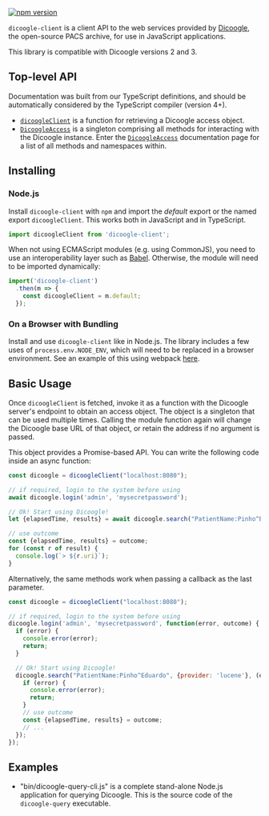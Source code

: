 [![npm version](https://badge.fury.io/js/dicoogle-client.svg)](https://badge.fury.io/js/dicoogle-client)

`dicoogle-client` is a client API to the web services provided by [Dicoogle](https://www.dicoogle.com), the open-source PACS archive, for use in JavaScript applications.

This library is compatible with Dicoogle versions 2 and 3.

## Top-level API

Documentation was built from our TypeScript definitions, and should be automatically considered by the TypeScript compiler (version 4+).

- [`dicoogleClient`] is a function for retrieving a Dicoogle access object.
- [`DicoogleAccess`] is a singleton comprising all methods for interacting with the Dicoogle instance. Enter the [`DicoogleAccess`] documentation page for a list of all methods and namespaces within.

[`dicoogleClient`]: functions/dicoogleClient.html
[`DicoogleAccess`]: classes/DicoogleAccess.html

## Installing

### Node.js

Install `dicoogle-client` with `npm` and
import the _default_ export or the named export `dicoogleClient`.
This works both in JavaScript and in TypeScript.

```javascript
import dicoogleClient from 'dicoogle-client';
```

When not using ECMAScript modules (e.g. using CommonJS),
you need to use an interoperability layer such as [Babel](https://babeljs.io).
Otherwise, the module will need to be imported dynamically:

```javascript
import('dicoogle-client')
  .then(m => {
    const dicoogleClient = m.default;
  });
```

### On a Browser with Bundling

Install and use `dicoogle-client` like in Node.js.
The library includes a few uses of `process.env.NODE_ENV`,
which will need to be replaced in a browser environment.
See an example of this using webpack [here](https://webpack.js.org/plugins/environment-plugin/#root).

## Basic Usage

Once `dicoogleClient` is fetched, invoke it as a function with the Dicoogle server's endpoint to obtain an access object. The object is a singleton that can be used multiple times.
Calling the module function again will change the Dicoogle base URL of that object, or retain the address if no argument is passed.

This object provides a Promise-based API.
You can write the following code inside an async function:

```javascript
const dicoogle = dicoogleClient("localhost:8080");

// if required, login to the system before using
await dicoogle.login('admin', 'mysecretpassword');

// Ok! Start using Dicoogle!
let {elapsedTime, results} = await dicoogle.search("PatientName:Pinho^Eduardo", {provider: 'lucene'});

// use outcome
const {elapsedTime, results} = outcome;
for (const r of result) {
  console.log(`> ${r.uri}`);
}
```

Alternatively, the same methods work when passing a callback as the last parameter.

```javascript
const dicoogle = dicoogleClient("localhost:8080");

// if required, login to the system before using
dicoogle.login('admin', 'mysecretpassword', function(error, outcome) {
  if (error) {
    console.error(error);
    return;
  }

  // Ok! Start using Dicoogle!
  dicoogle.search("PatientName:Pinho^Eduardo", {provider: 'lucene'}, (error, outcome) => {
    if (error) {
      console.error(error);
      return;
    }
    // use outcome
    const {elapsedTime, results} = outcome;
    // ...
  });
});
```


## Examples

 - "bin/dicoogle-query-cli.js" is a complete stand-alone Node.js application for querying Dicoogle.
  This is the source code of the `dicoogle-query` executable.
